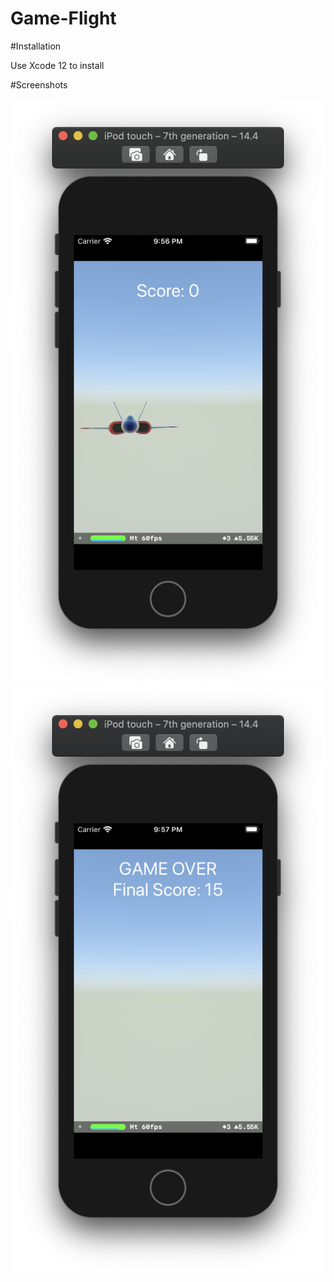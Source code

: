 # Game-Flight

#Installation

Use Xcode 12 to install 

#Screenshots 

![Screenshot 1](https://github.com/ViktorsK1/Game-Flight/blob/main/Game%20Flight/Game%20Flight/Screenshots/Screenshot01.png?raw=true)
![Screenshot 2](https://github.com/ViktorsK1/Game-Flight/blob/main/Game%20Flight/Game%20Flight/Screenshots/Screenshot02.png?raw=true)
